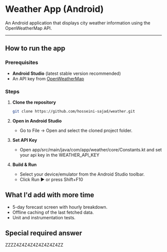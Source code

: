 # Weather App (Android)

An Android application that displays city weather information using the OpenWeatherMap API.

---

## How to run the app

### Prerequisites
- **Android Studio** (latest stable version recommended)
- An API key from [OpenWeatherMap](https://openweathermap.org/)

### Steps
1. **Clone the repository**
   ```bash
   git clone https://github.com/hosseini-sajad/weather.git

2. **Open in Android Studio**
   - Go to File → Open and select the cloned project folder.

3. **Set API Key**
    - Open app/src/main/java/com/app/weather/core/Constants.kt and set your api key in the WEATHER_API_KEY

4. **Build & Run**

    - Select your device/emulator from the Android Studio toolbar.
    - Click Run ▶ or press Shift+F10

## What I'd add with more time
   - 5-day forecast screen with hourly breakdown.
   - Offline caching of the last fetched data.
   - Unit and instrumentation tests.

## Special required answer
   ZZZZ4Z4Z4Z4Z4Z4Z4Z4ZZ
